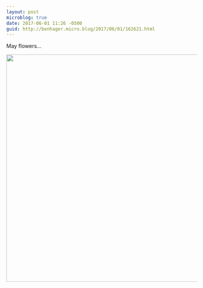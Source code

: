 ```yaml
---
layout: post
microblog: true
date: 2017-06-01 11:26 -0500
guid: http://benhager.micro.blog/2017/06/01/162621.html
---
```

May flowers...

<img src="http://benhager.micro.blog/uploads/2017/d22f007119.jpg" width="600" height="600" style="height: auto" />
